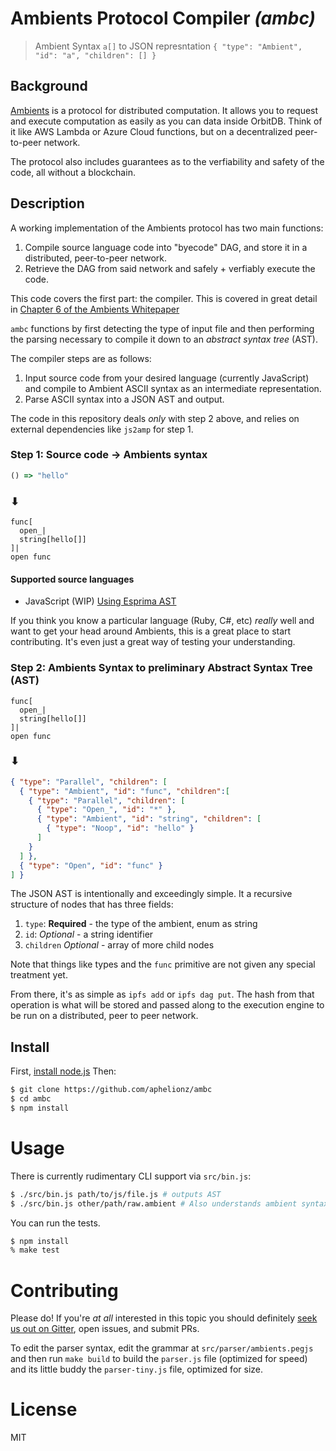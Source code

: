 # Ambients Protocol Compiler _(ambc)_

> Ambient Syntax `a[]` to JSON represntation `{ "type": "Ambient", "id": "a", "children": [] }`

## Background

[Ambients](https://ambients.org) is a protocol for distributed computation. It allows you to request and execute computation as easily as you can data inside OrbitDB. Think of it like AWS Lambda or Azure Cloud functions, but on a decentralized peer-to-peer network.

The protocol also includes guarantees as to the verfiability and safety of the code, all without a blockchain.

## Description

A working implementation of the Ambients protocol has two main functions:

1. Compile source language code into "byecode" DAG, and store it in a distributed, peer-to-peer network.
2. Retrieve the DAG from said network and safely + verfiably execute the code.

This code covers the first part: the compiler. This is covered in great detail in [Chapter 6 of the Ambients Whitepaper](https://github.com/ambientsprotocol/whitepaper/blob/master/06-compilation-model.md)

`ambc` functions by first detecting the type of input file and then performing the parsing necessary to compile it down to an _abstract syntax tree_ (AST).

The compiler steps are as follows:
1. Input source code from your desired language (currently JavaScript) and compile to Ambient ASCII syntax as an intermediate representation.
2. Parse ASCII syntax into a JSON AST and output.

The code in this repository deals _only_ with step 2 above, and relies on external dependencies like `js2amp` for step 1.

### Step 1: Source code -> Ambients syntax

```JavaScript
() => "hello"
```
### ⬇
```text
func[
  open_|
  string[hello[]]
]|
open func
```

#### Supported source languages

- JavaScript (WIP) [Using Esprima AST](https://github.com/aphelionz/ambients.js/blob/master/src/fromjs/index.js)

If you think you know a particular language (Ruby, C#, etc) _really_ well and want to get your head around Ambients,
this is a great place to start contributing. It's even just a great way of testing your understanding.

### Step 2: Ambients Syntax to preliminary Abstract Syntax Tree (AST)

```text
func[
  open_|
  string[hello[]]
]|
open func
```
### ⬇
```json
{ "type": "Parallel", "children": [
  { "type": "Ambient", "id": "func", "children":[
    { "type": "Parallel", "children": [
      { "type": "Open_", "id": "*" },
      { "type": "Ambient", "id": "string", "children": [
        { "type": "Noop", "id": "hello" }
      ]
    }
  ] },
  { "type": "Open", "id": "func" }
] }
```

The JSON AST is intentionally and exceedingly simple. It a recursive structure of nodes that has three fields:

1. `type`: **Required** - the type of the ambient, enum as string
2. `id`: _Optional_ - a string identifier
3. `children` _Optional_ - array of more child nodes

Note that things like types and the `func` primitive are not given any special treatment yet.

From there, it's as simple as `ipfs add` or `ipfs dag put`. The hash from that operation is what will be stored and passed along to the execution engine to be run on a distributed, peer to peer network.

## Install

First, [install node.js](https://www.nodejs.org) Then:

```bash
$ git clone https://github.com/aphelionz/ambc
$ cd ambc
$ npm install
```

# Usage

There is currently rudimentary CLI support via `src/bin.js`:

```bash
$ ./src/bin.js path/to/js/file.js # outputs AST
$ ./src/bin.js other/path/raw.ambient # Also understands ambient syntax
```

You can run the tests.

```bash
$ npm install
% make test
```

# Contributing

Please do! If you're _at all_ interested in this topic you should definitely
[seek us out on Gitter](https://gitter.im/ambientsprotocol/community), open issues, and submit PRs.

To edit the parser syntax, edit the grammar at `src/parser/ambients.pegjs` and then run `make build` to build the `parser.js` file (optimized for speed) and its little buddy the `parser-tiny.js` file, optimized for size.

# License

MIT

